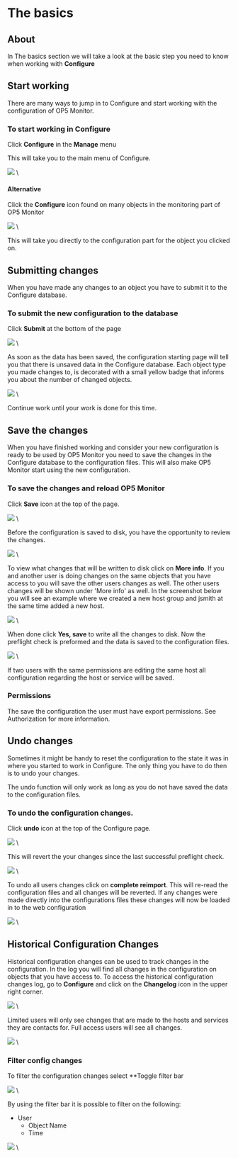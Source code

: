 # The basics

## About

In The basics section we will take a look at the basic step you need to know when working with **Configure**

## Start working

There are many ways to jump in to Configure and start working with the configuration of OP5 Monitor.

### To start working in Configure

Click **Configure** in the **Manage** menu

This will take you to the main menu of Configure.

![](images/16482408/23793048.png) \


#### Alternative

Click the **Configure** icon found on many objects in the monitoring part of OP5 Monitor 

![](images/16482408/17269446.png) \


This will take you directly to the configuration part for the object you clicked on.

## Submitting changes

When you have made any changes to an object you have to submit it to the Configure database.

### To submit the new configuration to the database

Click **Submit** at the bottom of the page

![](images/16482408/17269457.png) \


 As soon as the data has been saved, the configuration starting page will tell you that there is unsaved data in the Configure database. Each object type you made changes to, is decorated with a small yellow badge that informs you about the number of changed objects.

![](images/16482408/23793047.png) \


 Continue work until your work is done for this time.

## Save the changes

When you have finished working and consider your new configuration is ready to be used by OP5 Monitor you need to save the changes in the Configure database to the configuration files.
 This will also make OP5 Monitor start using the new configuration.

### To save the changes and reload OP5 Monitor

Click **Save** icon at the top of the page.

![](images/16482408/17269442.png) \


 Before the configuration is saved to disk, you have the opportunity to review the changes.

![](images/16482408/17269455.png) \


 To view what changes that will be written to disk click on **More info**.
 If you and another user is doing changes on the same objects that you have access to you will save the other users changes as well. The other users changes will be shown under 'More info' as well.
 In the screenshot below you will see an example where we created a new host group and jsmith at the same time added a new host.

![](images/16482408/17269451.png) \


 When done click **Yes, save** to write all the changes to disk.
 Now the preflight check is preformed and the data is saved to the configuration files.

![](images/16482408/17269450.png) \


If two users with the same permissions are editing the same host all configuration regarding the host or service will be saved.

### Permissions

The save the configuration the user must have export permissions. See Authorization for more information.

## Undo changes

Sometimes it might be handy to reset the configuration to the state it was in where you started to work in Configure. The only thing you have to do then is to undo your changes.

The undo function will only work as long as you do not have saved the data to the configuration files.

### To undo the configuration changes.

Click **undo** icon at the top of the Configure page.

![](images/16482408/17269443.png) \


 This will revert the your changes since the last successful preflight check.

![](images/16482408/17269453.png) \


 To undo all users changes click on **complete reimport**. This will re-read the configuration files and all changes will be reverted. If any changes were made directly into the configurations files these changes will now be loaded in to the web configuration

![](images/16482408/17269449.png) \


## Historical Configuration Changes

Historical configuration changes can be used to track changes in the configuration. In the log you will find all changes in the configuration on objects that you have access to.
 To access the historical configuration changes log, go to **Configure** and click on the **Changelog** icon in the upper right corner.

![](images/16482408/17269439.png) \


 Limited users will only see changes that are made to the hosts and services they are contacts for.
 Full access users will see all changes.

![](images/16482408/17269454.png) \


### Filter config changes

To filter the configuration changes select **Toggle filter bar

![](images/16482408/17269452.png) \


By using the filter bar it is possible to filter on the following:

- User
  - Object Name
  - Time

![](images/16482408/17269459.png) \

